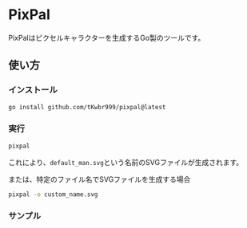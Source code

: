 # PixPal

PixPalはピクセルキャラクターを生成するGo製のツールです。

## 使い方

### インストール

```bash
go install github.com/tKwbr999/pixpal@latest
```

### 実行

```bash
pixpal
```
これにより、`default_man.svg`という名前のSVGファイルが生成されます。

または、特定のファイル名でSVGファイルを生成する場合
```bash
pixpal -o custom_name.svg
```


### サンプル


